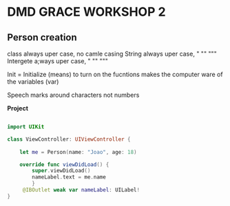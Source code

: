# DMD GRACE WORKSHOP 2

## Person creation

class always uper case, no camle casing
String always uper case, "  ""   """
Intergete a;ways uper case, " "" """

Init = Initialize (means) to turn on the fucntions makes the computer ware of the variables (var)

Speech marks around characters not numbers

**Project**

```swift

import UIKit

class ViewController: UIViewController {
    
    let me = Person(name: "Joao", age: 18)

    override func viewDidLoad() {
        super.viewDidLoad()
        nameLabel.text = me.name
        }
     @IBOutlet weak var nameLabel: UILabel!    
}
```
